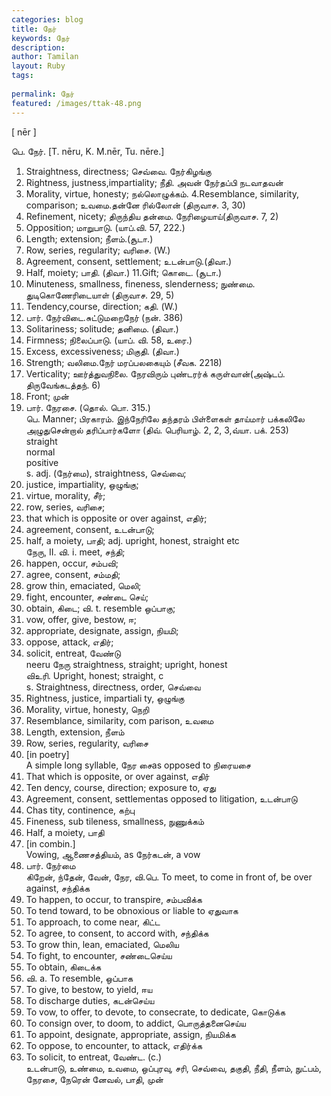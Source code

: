 ```yaml
---
categories: blog
title: நேர்
keywords: நேர்
description: 
author: Tamilan
layout: Ruby
tags: 
 
permalink: நேர்
featured: /images/ttak-48.png
---
```

  
[ nēr ]  
  
பெ. நேர். [T. nēru, K. M.nēr, Tu. nēre.]  
1. Straightness, directness; செவ்வை. நேர்கிழங்கு  
2. Rightness, justness,impartiality; நீதி. அவன் நேர்தப்பி நடவாதவன்  
3. Morality, virtue, honesty; நல்லொழுக்கம். 4.Resemblance, similarity, comparison; உவமை.தன்னே ரில்லோன் (திருவாச. 3, 30)  
5. Refinement, nicety; திருந்திய தன்மை. நேரிழையாய்(திருவாச. 7, 2)  
6. Opposition; மாறுபாடு. (யாப்.வி. 57, 222.)  
7. Length; extension; நீளம்.(சூடா.)  
8. Row, series, regularity; வரிசை. (W.)  
9. Agreement, consent, settlement; உடன்பாடு.(திவா.)  
10. Half, moiety; பாதி. (திவா.) 11.Gift; கொடை. (சூடா.)  
12. Minuteness, smallness, fineness, slenderness; நுண்மை. துடிகொணேரிடையாள் (திருவாச. 29, 5)  
13. Tendency,course, direction; கதி. (W.)  
14. பார். நேர்விடை.சுட்டுமறைநேர் (நன். 386)  
15. Solitariness; solitude; தனிமை. (திவா.)  
16. Firmness; நிலைப்பாடு. (யாப். வி. 58, உரை.)  
17. Excess, excessiveness; மிகுதி. (திவா.)  
18. Strength; வலிமை.நேர் மரப்பலகையும் (சீவக. 2218)  
19. Verticality; ஊர்த்துவநிலை. நேரவிரும் புண்டரர்க் கருள்வான்(அஷ்டப். திருவேங்கடத்தந். 6)  
20. Front; முன்  
21. பார். நேரசை. (தொல். பொ. 315.)  
பெ. Manner; பிரகாரம். இந்நேரிலே தந்தரம் பிள்ளைகள் தாய்மார் பக்கலிலே அழுதுசென்றால் தரிப்பார்களோ (திவ். பெரியாழ். 2, 2, 3,வ்யா. பக். 253)  
straight  
normal  
positive  
s. adj. (நேர்மை), straightness, செவ்வை;  
2. justice, impartiality, ஒழுங்கு;  
3. virtue, morality, சீர்;  
4. row, series, வரிசை;  
5. that which is opposite or over against, எதிர்;  
6. agreement, consent, உடன்பாடு;  
7. half, a moiety, பாதி; adj. upright, honest, straight etc  
நேரு, II. வி. i. meet, சந்தி;  
2. happen, occur, சம்பவி;  
3. agree, consent, சம்மதி;  
4. grow thin, emaciated, மெலி;  
5. fight, encounter, சண்டை செய்;  
6. obtain, கிடை; வி. t. resemble ஒப்பாகு;  
2. vow, offer, give, bestow, ஈ;  
3. appropriate, designate, assign, நியமி;  
4. oppose, attack, எதிர்;  
5. solicit, entreat, வேண்டு  
neeru நேரு straightness, straight; upright, honest  
விஉரி. Upright, honest; straight, c  
s. Straightness, directness, order, செவ்வை  
2. Rightness, justice, impartiali ty, ஒழுங்கு  
3. Morality, virtue, honesty, நெறி  
4. Resemblance, similarity, com parison, உவமை  
5. Length, extension, நீளம்  
6. Row, series, regularity, வரிசை  
7. [in poetry]  
A simple long syllable, நேர சைas opposed to நிரையசை  
8. That which is opposite, or over against, எதிர்  
9. Ten dency, course, direction; exposure to, ஏது  
1. Agreement, consent, settlementas opposed to litigation, உடன்பாடு  
11. Chas tity, continence, கற்பு  
12. Fineness, sub tileness, smallness, நுணுக்கம்  
13. Half, a moiety, பாதி  
14. [in combin.]  
Vowing, ஆணைசத்தியம், as நேர்கடன், a vow  
15. பார். நேர்மை  
கிறேன், ந்தேன், வேன், நேர, வி.பெ. To meet, to come in front of, be over against, சந்திக்க  
2. To happen, to occur, to transpire, சம்பவிக்க  
3. To tend toward, to be obnoxious or liable to ஏதுவாக  
4. To approach, to come near, கிட்ட  
5. To agree, to consent, to accord with, சந்திக்க  
6. To grow thin, lean, emaciated, மெலிய  
7. To fight, to encounter, சண்டைசெய்ய  
8. To obtain, கிடைக்க  
9. வி. a. To resemble, ஒப்பாக  
1. To give, to bestow, to yield, ஈய  
11. To discharge duties, கடன்செய்ய  
12. To vow, to offer, to devote, to consecrate, to dedicate, கொடுக்க  
13. To consign over, to doom, to addict, பொருத்தனைசெய்ய  
14. To appoint, designate, appropriate, assign, நியமிக்க  
15. To oppose, to encounter, to attack, எதிர்க்க  
16. To solicit, to entreat, வேண்ட. (c.)  
உடன்பாடு, உண்மை, உவமை, ஒப்புரவு, சரி, செவ்வை, தகுதி, நீதி, நீளம், நுட்பம், நேரசை, நேரென் னேவல், பாதி, முன்